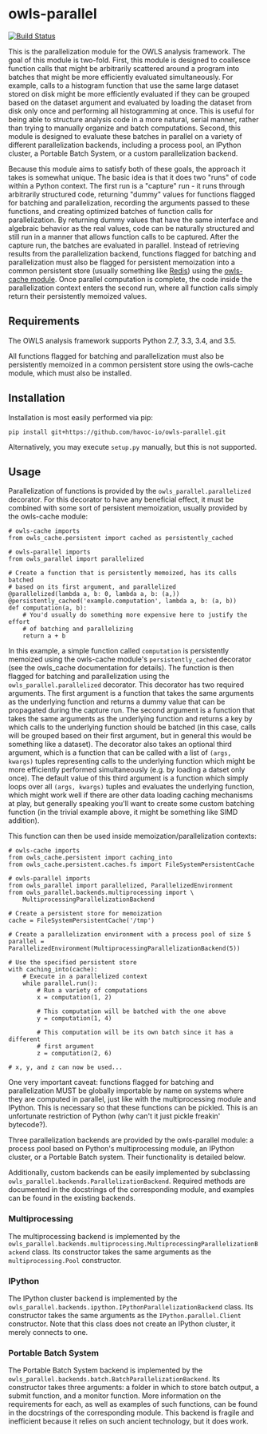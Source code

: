 # owls-parallel

[![Build Status](https://travis-ci.org/havoc-io/owls-parallel.png?branch=master)](https://travis-ci.org/havoc-io/owls-parallel)

This is the parallelization module for the OWLS analysis framework.  The goal of
this module is two-fold.  First, this module is designed to coallesce function
calls that might be arbitrarily scattered around a program into batches that
might be more efficiently evaluated simultaneously.  For example, calls to a
histogram function that use the same large dataset stored on disk might be more
efficiently evaluated if they can be grouped based on the dataset argument and
evaluated by loading the dataset from disk only once and performing all
histogramming at once.  This is useful for being able to structure analysis code
in a more natural, serial manner, rather than trying to manually organize and
batch computations.  Second, this module is designed to evaluate these batches
in parallel on a variety of different parallelization backends, including a
process pool, an IPython cluster, a Portable Batch System, or a custom
parallelization backend.

Because this module aims to satisfy both of these goals, the approach it takes
is somewhat unique.  The basic idea is that it does two "runs" of code within a
Python context.  The first run is a "capture" run - it runs through arbitrarily
structured code, returning "dummy" values for functions flagged for batching and
parallelization, recording the arguments passed to these functions, and creating
optimized batches of function calls for parallelization.  By returning dummy
values that have the same interface and algebraic behavior as the real values,
code can be naturally structured and still run in a manner that allows function
calls to be captured.  After the capture run, the batches are evaluated in
parallel.  Instead of retrieving results from the parallelization backend,
functions flagged for batching and parallelization must also be flagged for
persistent memoization into a common persistent store (usually something like
[Redis](http://redis.io/)) using the
[owls-cache module](https://github.com/havoc-io/owls-cache).  Once parallel
computation is complete, the code inside the parallelization context enters the
second run, where all function calls simply return their persistently memoized
values.


## Requirements

The OWLS analysis framework supports Python 2.7, 3.3, 3.4, and 3.5.

All functions flagged for batching and parallelization must also be persistently
memoized in a common persistent store using the owls-cache module, which must
also be installed.


## Installation

Installation is most easily performed via pip:

    pip install git+https://github.com/havoc-io/owls-parallel.git

Alternatively, you may execute `setup.py` manually, but this is not supported.


## Usage

Parallelization of functions is provided by the `owls_parallel.parallelized`
decorator.  For this decorator to have any beneficial effect, it must be
combined with some sort of persistent memoization, usually provided by the
owls-cache module:

    # owls-cache imports
    from owls_cache.persistent import cached as persistently_cached

    # owls-parallel imports
    from owls_parallel import parallelized

    # Create a function that is persistently memoized, has its calls batched
    # based on its first argument, and parallelized
    @parallelized(lambda a, b: 0, lambda a, b: (a,))
    @persistently_cached('example.computation', lambda a, b: (a, b))
    def computation(a, b):
        # You'd usually do something more expensive here to justify the effort
        # of batching and parallelizing
        return a + b

In this example, a simple function called `computation` is persistently memoized
using the owls-cache module's `persistently_cached` decorator (see the
owls_cache documentation for details).  The function is then flagged for
batching and parallelization using the `owls_parallel.parallelized` decorator.
This decorator has two required arguments.  The first argument is a function
that takes the same arguments as the underlying function and returns a dummy
value that can be propagated during the capture run.  The second argument is a
function that takes the same arguments as the underlying function and returns a
key by which calls to the underlying function should be batched (in this case,
calls will be grouped based on their first argument, but in general this would
be something like a dataset).  The decorator also takes an optional third
argument, which is a function that can be called with a list of `(args, kwargs)`
tuples representing calls to the underlying function which might be more
efficiently performed simultaneously (e.g. by loading a datset only once).  The
default value of this third argument is a function which simply loops over all
`(args, kwargs)` tuples and evaluates the underlying function, which might work
well if there are other data loading caching mechanisms at play, but generally
speaking you'll want to create some custom batching function (in the trivial
example above, it might be something like SIMD addition).

This function can then be used inside memoization/parallelization contexts:

    # owls-cache imports
    from owls_cache.persistent import caching_into
    from owls_cache.persistent.caches.fs import FileSystemPersistentCache

    # owls-parallel imports
    from owls_parallel import parallelized, ParallelizedEnvironment
    from owls_parallel.backends.multiprocessing import \
        MultiprocessingParallelizationBackend

    # Create a persistent store for memoization
    cache = FileSystemPersistentCache('/tmp')

    # Create a parallelization environment with a process pool of size 5
    parallel = ParallelizedEnvironment(MultiprocessingParallelizationBackend(5))

    # Use the specified persistent store
    with caching_into(cache):
        # Execute in a parallelized context
        while parallel.run():
            # Run a variety of computations
            x = computation(1, 2)

            # This computation will be batched with the one above
            y = computation(1, 4)

            # This computation will be its own batch since it has a different
            # first argument
            z = computation(2, 6)

    # x, y, and z can now be used...

One very important caveat: functions flagged for batching and parallelization
MUST be globally importable by name on systems where they are computed in
parallel, just like with the multiprocessing module and IPython.  This is
necessary so that these functions can be pickled.  This is an unfortunate
restriction of Python (why can't it just pickle freakin' bytecode?).

Three parallelization backends are provided by the owls-parallel module: a
process pool based on Python's multiprocessing module, an IPython cluster, or a
Portable Batch system.  Their functionality is detailed below.

Additionally, custom backends can be easily implemented by subclassing
`owls_parallel.backends.ParallelizationBackend`.  Required methods are
documented in the docstrings of the corresponding module, and examples can be
found in the existing backends.


### Multiprocessing

The multiprocessing backend is implemented by the
`owls_parallel.backends.multiprocessing.MultiprocessingParallelizationBackend`
class.  Its constructor takes the same arguments as the `multiprocessing.Pool`
constructor.


### IPython

The IPython cluster backend is implemented by the
`owls_parallel.backends.ipython.IPythonParallelizationBackend` class.  Its
constructor takes the same arguments as the `IPython.parallel.Client`
constructor.  Note that this class does not create an IPython cluster, it merely
connects to one.


### Portable Batch System

The Portable Batch System backend is implemented by the
`owls_parallel.backends.batch.BatchParallelizationBackend`.  Its constructor
takes three arguments: a folder in which to store batch output, a submit
function, and a monitor function.  More information on the requirements for
each, as well as examples of such functions, can be found in the docstrings of
the corresponding module.  This backend is fragile and inefficient because it
relies on such ancient technology, but it does work.
